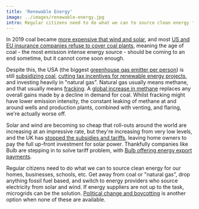 ```yaml
---
title: 'Renewable Energy'
image: ../images/renewable-energy.jpg
intro: Regular citizens need to do what we can to source clean energy for our homes, businesses, schools, etc.
---
```


In 2019 coal became [more expensive that wind and solar](https://www.theguardian.com/environment/2019/mar/25/coal-more-expensive-wind-solar-us-energy-study?utm_source=dlvr.it&utm_medium=twitter), and most [US and EU insurance companies refuse to cover coal plants](https://www.theguardian.com/environment/2019/dec/02/coal-power-becoming-uninsurable-as-firms-refuse-cover), meaning the age of coal - the most emission intense energy source - should be coming to an end sometime, but it cannot come soon enough.

Despite this, the USA (the biggest [greenhouse gas emitter per person](https://www.earth-syst-sci-data.net/11/1783/2019/#Ch1.S3.SS1.SSS1)) is still [subsidizing coal](https://www.theguardian.com/environment/climate-consensus-97-per-cent/2018/jul/30/america-spends-over-20bn-per-year-on-fossil-fuel-subsidies-abolish-them), [cutting tax incentives for renewable energy projects](https://www.ucsusa.org/resources/production-tax-credit-renewable-energy), and investing heavily in "natural gas". Natural gas usually means methane, and that usually means [fracking](https://www.nrdc.org/stories/fracking-101). A [global increase in methane](https://www.nature.com/articles/s41558-019-0659-6.epdf?shared_access_token=OL_s4CnN0Z-HY3rpTcigFdRgN0jAjWel9jnR3ZoTv0PN6nZhIkrxTjKG_jkswCx_d7GfnpIVZwkpxq3C2005UVb_coN6N398RAM2QhcPx6XeaMVpcLdKhLUWuXO38C8F002hP5cIhxyGSOj97_xqtw%3D%3D) replaces any overall gains made by a decline in demand for coal. Whilst fracking might have lower emission intensity, the constant leaking of methane at and around wells and production plants, combined with venting, and flaring, we're actually worse off.

Solar and wind are becoming so cheap that roll-outs around the world are increasing at an impressive rate, but they're increasing from very low levels, and the UK has [stopped the subsidies and tariffs](https://www.theguardian.com/environment/2019/jun/05/home-solar-panel-installations-fall-by-94-as-subsidies-cut), leaving home owners to pay the full up-front investment for solar power. Thankfully companies like Bulb are stepping in to solve tariff problem, with [Bulb offering energy export payments](https://bulb.co.uk/export/).

Regular citizens need to do what we can to source clean energy for our homes, businesses, schools, etc. Get away from coal or "natural gas", drop anything fossil fuel based, and switch to energy providers who source electricity from solar and wind. If energy suppliers are not up to the task, microgrids can be the solution. [Political change and boycotting](/politics) is another option when none of these are available.
